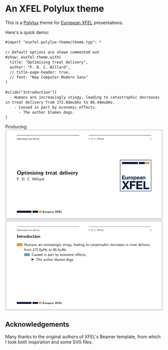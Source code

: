 # An XFEL Polylux theme

This is a [Polylux](https://polylux.dev/book/) theme for [European
XFEL](https://xfel.eu) presentations.

Here's a quick demo:
```typst
#import "euxfel-polylux-theme/theme.typ": *

// Default options are shown commented out
#show: euxfel-theme.with(
  title: "Optimising treat delivery",
  author: "F. D. C. Willard",
  // title-page-header: true,
  // font: "New Computer Modern Sans"
)

#slide("Introduction")[
  - Humans are increasingly stingy, leading to catastrophic decreases in treat delivery from 172.8$mu$Hz to 86.4$mu$Hz.
    - Caused in part by economic effects.
      - The author blames dogs.
]
```

Producing:
![](theme-demo.png)

## Acknowledgements

Many thanks to the original authors of XFEL's Beamer template, from which I took
both inspiration and some SVG files.
